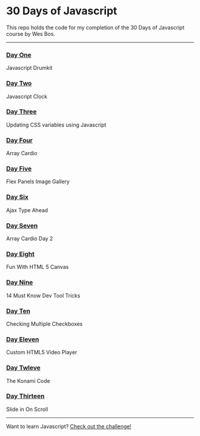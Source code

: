 # 30 Days of Javascript

This repo holds the code for my completion of the 30 Days of Javascript course by Wes Bos.

---

### [Day One](http://morettiamye.github.io/thirtydaysofjs/dayone/index.html)
Javascript Drumkit

### [Day Two](http://morettiamye.github.io/thirtydaysofjs/daytwo/index.html)
Javascript Clock

### [Day Three](http://morettiamye.github.io/thirtydaysofjs/daythree/index.html)
Updating CSS variables using Javascript

### [Day Four](http://morettiamye.github.io/thirtydaysofjs/dayfour/index.html)
Array Cardio

### [Day Five](http://morettiamye.github.io/thirtydaysofjs/dayfive/index.html)
Flex Panels Image Gallery

### [Day Six](http://morettiamye.github.io/thirtydaysofjs/daysix/index.html)
Ajax Type Ahead

### [Day Seven](http://morettiamye.github.io/thirtydaysofjs/dayseven/index.html)
Array Cardio Day 2

### [Day Eight](http://morettiamye.github.io/thirtydaysofjs/dayeight/index.html)
Fun With HTML 5 Canvas

### [Day Nine](http://morettiamye.github.io/thirtydaysofjs/daynine/index.html)
14 Must Know Dev Tool Tricks

### [Day Ten](http://morettiamye.github.io/thirtydaysofjs/dayten/index.html)
Checking Multiple Checkboxes

### [Day Eleven](http://morettiamye.github.io/thirtydaysofjs/dayeleven/index.html)
Custom HTML5 Video Player

### [Day Twleve](http://morettiamye.github.io/thirtydaysofjs/daytwelve/index.html)
The Konami Code

### [Day Thirteen](http://morettiamye.github.io/thirtydaysofjs/daythirteen/index.html)
Slide in On Scroll

---

Want to learn Javascript?  [Check out the challenge!](https://javascript30.com/)


